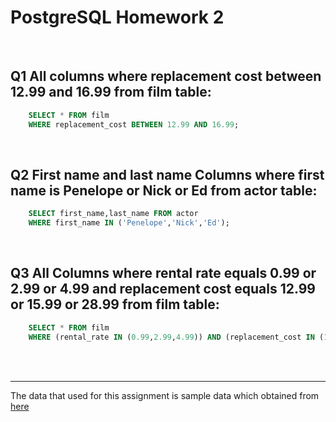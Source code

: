 # PostgreSQL Homework 2 

<br>

## Q1 All columns where replacement cost between 12.99 and 16.99 from film table:
```sql
    SELECT * FROM film
    WHERE replacement_cost BETWEEN 12.99 AND 16.99;
```

<br>

## Q2 First name and last name Columns where first name is Penelope or Nick or Ed from actor table:
```sql
    SELECT first_name,last_name FROM actor
    WHERE first_name IN ('Penelope','Nick','Ed');
```

<br>

## Q3 All Columns where rental rate equals 0.99 or 2.99 or 4.99 and replacement cost equals 12.99 or 15.99 or 28.99 from film table:
```sql
    SELECT * FROM film
    WHERE (rental_rate IN (0.99,2.99,4.99)) AND (replacement_cost IN (12.99,15.99,28.99));

```


<br><br>

---

The data that used for this assignment is sample data which obtained from 
[here](https://www.postgresqltutorial.com/postgresql-sample-database/)
